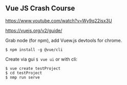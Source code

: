 ## Vue JS Crash Course

https://www.youtube.com/watch?v=Wy9q22isx3U

https://vuejs.org/v2/guide/


Grab node (for npm), add Vuew.js devtools for chrome.

```$ npm install -g @vue/cli```

Create via gui `$ vue ui` or with cli:
```
$ vue create testProject
$ cd testProject
$ nmp run serve
```